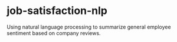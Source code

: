 # job-satisfaction-nlp
Using natural language processing to summarize general employee sentiment based on company reviews.

